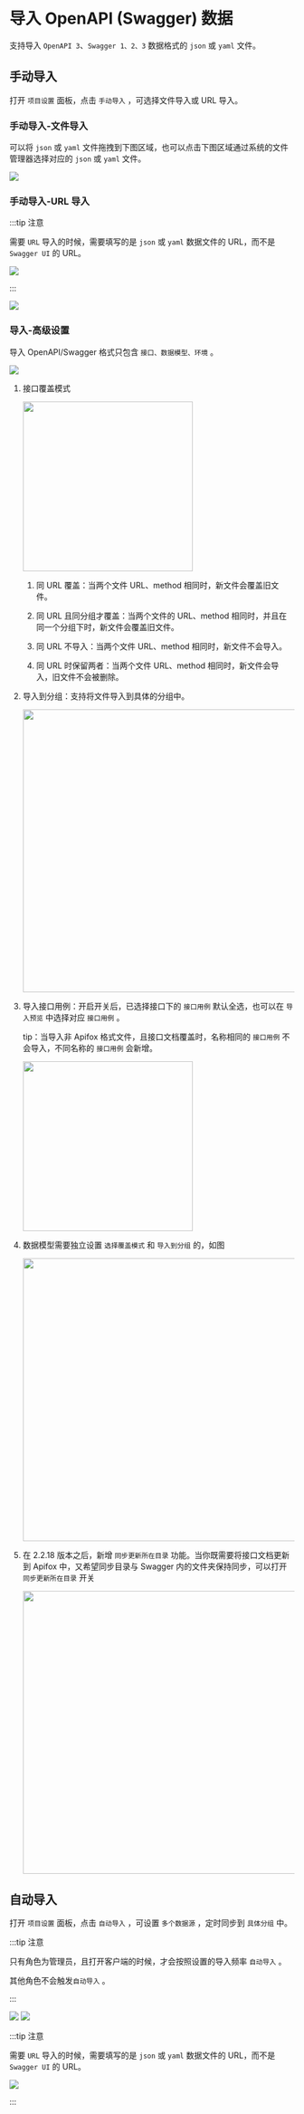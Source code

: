 # 导入 OpenAPI (Swagger) 数据

支持导入 `OpenAPI 3`、`Swagger 1、2、3` 数据格式的 `json` 或 `yaml` 文件。

## 手动导入

打开 `项目设置` 面板，点击 `手动导入` ，可选择文件导入或 URL 导入。

### 手动导入-文件导入

可以将 `json` 或 `yaml` 文件拖拽到下图区域，也可以点击下图区域通过系统的文件管理器选择对应的 `json` 或 `yaml` 文件。

<img src="../../../assets/img/import/import-swagger-1.png" />

### 手动导入-URL 导入

:::tip 注意

需要 `URL` 导入的时候，需要填写的是 `json` 或 `yaml` 数据文件的 URL，而不是 `Swagger UI` 的 URL。

<img src="../../../assets/img/import/import-7.png" />

:::

<img src="../../../assets/img/import/import-swagger-2.png" />

### 导入-高级设置

导入 OpenAPI/Swagger 格式只包含 `接口、数据模型、环境` 。

<img src="../../../assets/img/import/import-swagger-3.png" />

1.  接口覆盖模式

    <img src="../../../assets/img/import/import-swagger-6.png" width="300px" />

    1. 同 URL 覆盖：当两个文件 URL、method 相同时，新文件会覆盖旧文件。

    2. 同 URL 且同分组才覆盖：当两个文件的 URL、method 相同时，并且在同一个分组下时，新文件会覆盖旧文件。

    3. 同 URL 不导入：当两个文件 URL、method 相同时，新文件不会导入。

    4. 同 URL 时保留两者：当两个文件 URL、method 相同时，新文件会导入，旧文件不会被删除。

2.  导入到分组：支持将文件导入到具体的分组中。

    <img src="../../../assets/img/import/import-swagger-7.png" width="500px" />

3.  导入接口用例：开启开关后，已选择接口下的 `接口用例` 默认全选，也可以在 `导入预览` 中选择对应 `接口用例` 。

    tip：当导入非 Apifox 格式文件，且接口文档覆盖时，名称相同的 `接口用例` 不会导入，不同名称的 `接口用例` 会新增。

    <img src="../../../assets/img/import/import-swagger-8.png" width="300px" />

4.  数据模型需要独立设置 `选择覆盖模式` 和 `导入到分组` 的，如图

    <img src="../../../assets/img/import/import-swagger-9.png" width="500px" />

5.  在 2.2.18 版本之后，新增 `同步更新所在目录` 功能。当你既需要将接口文档更新到 Apifox 中，又希望同步目录与 Swagger 内的文件夹保持同步，可以打开 `同步更新所在目录` 开关

    <img src="../../../assets/img/import/import-swagger-10.png" width="500px" />

## 自动导入

打开 `项目设置` 面板，点击 `自动导入` ，可设置 `多个数据源` ，定时同步到 `具体分组` 中。

:::tip 注意

只有角色为管理员，且打开客户端的时候，才会按照设置的导入频率 `自动导入` 。

其他角色不会触发`自动导入` 。

:::

<img src="../../../assets/img/import/import-swagger-4.png" />

<img src="../../../assets/img/import/import-swagger-5.png" />

:::tip 注意

需要 `URL` 导入的时候，需要填写的是 `json` 或 `yaml` 数据文件的 URL，而不是 `Swagger UI` 的 URL。

<img src="../../../assets/img/import/import-7.png" />

:::
